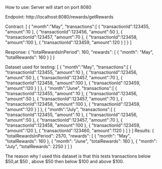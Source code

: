 How to use:
Server will start on port 8080

Endpoint: http://localhost:8080/rewards/getRewards

Contract:
[
{
"month":"May",
"transactions":[
{
"transactionId":123455,
"amount":10
},
{
"transactionId":123456,
"amount":50
},
{
"transactionId":123457,
"amount":70
},
{
"transactionId":123458,
"amount":100
},
{
"transactionId":123459,
"amount":120
}
]
}
]

Response:
{
"totalRewardsInPeriod": 160,
"rewards": [
{
"month": "May",
"totalRewards": 160
}
]
}

Dataset used for testing:
[
{
"month":"May",
"transactions":[
{
"transactionId":123455,
"amount":10
},
{
"transactionId":123456,
"amount":50
},
{
"transactionId":123457,
"amount":70
},
{
"transactionId":123458,
"amount":100
},
{
"transactionId":123459,
"amount":120
}
]
},
{
"month":"June",
"transactions":[
{
"transactionId":123455,
"amount":10
},
{
"transactionId":123456,
"amount":50
},
{
"transactionId":123457,
"amount":70
},
{
"transactionId":123458,
"amount":100
},
{
"transactionId":123459,
"amount":120
}
]
},
{
"month":"July",
"transactions":[
{
"transactionId":123455,
"amount":10
},
{
"transactionId":123456,
"amount":50
},
{
"transactionId":123457,
"amount":70
},
{
"transactionId":123458,
"amount":100
},
{
"transactionId":123459,
"amount":120
},
{
"transactionId":123460,
"amount":1120
}
]
}
]
Results:
{
"totalRewardsInPeriod": 2570,
"rewards": [
{
"month": "May",
"totalRewards": 160
},
{
"month": "June",
"totalRewards": 160
},
{
"month": "July",
"totalRewards": 2250
}
]
}

The reason why I used this dataset is that this tests
transactions below $50,at $50 , above $50 then below $100 and above $100.
